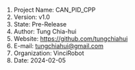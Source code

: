 1. Project Name: CAN_PID_CPP
2. Version: v1.0
3. State: Pre-Release
4. Author: Tung Chia-hui
5. Website: https://github.com/tungchiahui
6. E-mail: tungchiahui@gmail.com
7. Organization: VinciRobot
8. Date: 2024-02-05